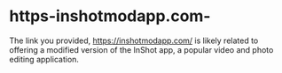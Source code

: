 # https-inshotmodapp.com-
The link you provided, https://inshotmodapp.com/ is likely related to offering a modified version of the InShot app, a popular video and photo editing application. 
